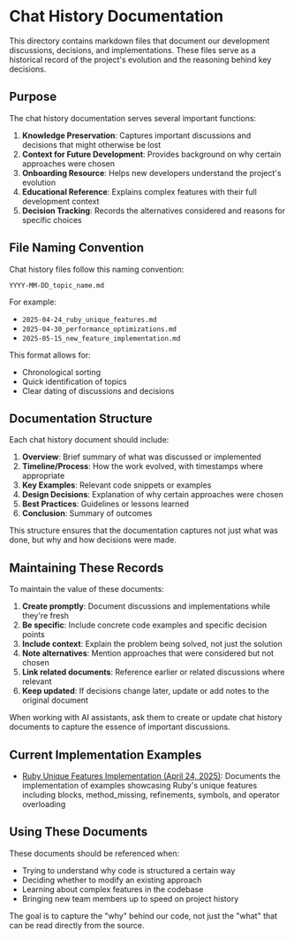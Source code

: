 # Chat History Documentation

This directory contains markdown files that document our development discussions, decisions, and implementations. These files serve as a historical record of the project's evolution and the reasoning behind key decisions.

## Purpose

The chat history documentation serves several important functions:

1. **Knowledge Preservation**: Captures important discussions and decisions that might otherwise be lost
2. **Context for Future Development**: Provides background on why certain approaches were chosen
3. **Onboarding Resource**: Helps new developers understand the project's evolution
4. **Educational Reference**: Explains complex features with their full development context
5. **Decision Tracking**: Records the alternatives considered and reasons for specific choices

## File Naming Convention

Chat history files follow this naming convention:

```
YYYY-MM-DD_topic_name.md
```

For example:
- `2025-04-24_ruby_unique_features.md`
- `2025-04-30_performance_optimizations.md`
- `2025-05-15_new_feature_implementation.md`

This format allows for:
- Chronological sorting
- Quick identification of topics
- Clear dating of discussions and decisions

## Documentation Structure

Each chat history document should include:

1. **Overview**: Brief summary of what was discussed or implemented
2. **Timeline/Process**: How the work evolved, with timestamps where appropriate
3. **Key Examples**: Relevant code snippets or examples
4. **Design Decisions**: Explanation of why certain approaches were chosen
5. **Best Practices**: Guidelines or lessons learned
6. **Conclusion**: Summary of outcomes

This structure ensures that the documentation captures not just what was done, but why and how decisions were made.

## Maintaining These Records

To maintain the value of these documents:

1. **Create promptly**: Document discussions and implementations while they're fresh
2. **Be specific**: Include concrete code examples and specific decision points
3. **Include context**: Explain the problem being solved, not just the solution
4. **Note alternatives**: Mention approaches that were considered but not chosen
5. **Link related documents**: Reference earlier or related discussions where relevant
6. **Keep updated**: If decisions change later, update or add notes to the original document

When working with AI assistants, ask them to create or update chat history documents to capture the essence of important discussions.

## Current Implementation Examples

- [Ruby Unique Features Implementation (April 24, 2025)](./2025-04-24_ruby_unique_features.md): Documents the implementation of examples showcasing Ruby's unique features including blocks, method_missing, refinements, symbols, and operator overloading

## Using These Documents

These documents should be referenced when:

- Trying to understand why code is structured a certain way
- Deciding whether to modify an existing approach
- Learning about complex features in the codebase
- Bringing new team members up to speed on project history

The goal is to capture the "why" behind our code, not just the "what" that can be read directly from the source.

